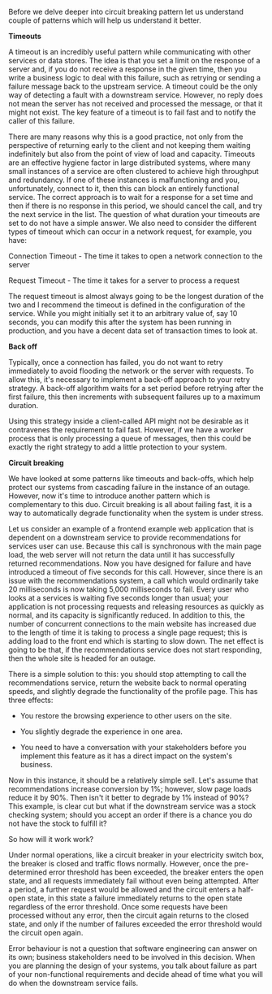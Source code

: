Before we delve deeper into circuit breaking pattern let us understand couple of patterns which will help us understand it better.

**Timeouts**

A timeout is an incredibly useful pattern while communicating with other services or data stores. The idea is that you set a limit on the response of a server and, if you do not receive a response in the given time, then you write a business logic to deal with this failure, such as retrying or sending a failure message back to the upstream service. A timeout could be the only way of detecting a fault with a downstream service. However, no reply does not mean the server has not received and processed the message, or that it might not exist. The key feature of a timeout is to fail fast and to notify the caller of this failure.

There are many reasons why this is a good practice, not only from the perspective of returning early to the client and not keeping them waiting indefinitely but also from the point of view of load and capacity. Timeouts are an effective hygiene factor in large distributed systems, where many small instances of a service are often clustered to achieve high throughput and redundancy. If one of these instances is malfunctioning and you, unfortunately, connect to it, then this can block an entirely functional service. The correct approach is to wait for a response for a set time and then if there is no response in this period, we should cancel the call, and try the next service in the list. The question of what duration your timeouts are set to do not have a simple answer. We also need to consider the different types of timeout which can occur in a network request, for example, you have:

Connection Timeout - The time it takes to open a network connection to the server

Request Timeout - The time it takes for a server to process a request

The request timeout is almost always going to be the longest duration of the two and I recommend the timeout is defined in the configuration of the service. While you might initially set it to an arbitrary value of, say 10 seconds, you can modify this after the system has been running in production, and you have a decent data set of transaction times to look at.

**Back off**

Typically, once a connection has failed, you do not want to retry immediately to avoid flooding the network or the server with requests. To allow this, it&#39;s necessary to implement a back-off approach to your retry strategy. A back-off algorithm waits for a set period before retrying after the first failure, this then increments with subsequent failures up to a maximum duration.

Using this strategy inside a client-called API might not be desirable as it contravenes the requirement to fail fast. However, if we have a worker process that is only processing a queue of messages, then this could be exactly the right strategy to add a little protection to your system.

**Circuit breaking**

We have looked at some patterns like timeouts and back-offs, which help protect our systems from cascading failure in the instance of an outage. However, now it&#39;s time to introduce another pattern which is complementary to this duo. Circuit breaking is all about failing fast, it is a way to automatically degrade functionality when the system is under stress.

Let us consider an example of a frontend example web application that is dependent on a downstream service to provide recommendations for services user can use. Because this call is synchronous with the main page load, the web server will not return the data until it has successfully returned recommendations. Now you have designed for failure and have introduced a timeout of five seconds for this call. However, since there is an issue with the recommendations system, a call which would ordinarily take 20 milliseconds is now taking 5,000 milliseconds to fail. Every user who looks at a services is waiting five seconds longer than usual; your application is not processing requests and releasing resources as quickly as normal, and its capacity is significantly reduced. In addition to this, the number of concurrent connections to the main website has increased due to the length of time it is taking to process a single page request; this is adding load to the front end which is starting to slow down. The net effect is going to be that, if the recommendations service does not start responding, then the whole site is headed for an outage.

There is a simple solution to this: you should stop attempting to call the recommendations service, return the website back to normal operating speeds, and slightly degrade the functionality of the profile page. This has three effects:

- You restore the browsing experience to other users on the site.

- You slightly degrade the experience in one area.

- You need to have a conversation with your stakeholders before you implement this feature as it has a direct impact on the system&#39;s business.

Now in this instance, it should be a relatively simple sell. Let&#39;s assume that recommendations increase conversion by 1%; however, slow page loads reduce it by 90%. Then isn&#39;t it better to degrade by 1% instead of 90%? This example, is clear cut but what if the downstream service was a stock checking system; should you accept an order if there is a chance you do not have the stock to fulfill it?

So how will it work work?

Under normal operations, like a circuit breaker in your electricity switch box, the breaker is closed and traffic flows normally. However, once the pre-determined error threshold has been exceeded, the breaker enters the open state, and all requests immediately fail without even being attempted. After a period, a further request would be allowed and the circuit enters a half-open state, in this state a failure immediately returns to the open state regardless of the error threshold. Once some requests have been processed without any error, then the circuit again returns to the closed state, and only if the number of failures exceeded the error threshold would the circuit open again.

Error behaviour is not a question that software engineering can answer on its own; business stakeholders need to be involved in this decision. When you are planning the design of your systems, you talk about failure as part of your non-functional requirements and decide ahead of time what you will do when the downstream service fails.
